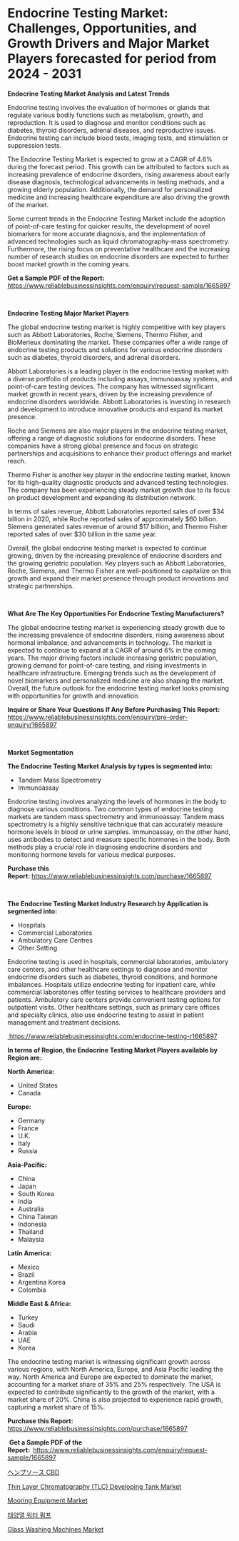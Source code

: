 <p><h1>Endocrine Testing Market: Challenges, Opportunities, and Growth Drivers and Major Market Players forecasted for period from 2024 - 2031</h1></p><p><strong>Endocrine Testing Market Analysis and Latest Trends</strong></p>
<p><p>Endocrine testing involves the evaluation of hormones or glands that regulate various bodily functions such as metabolism, growth, and reproduction. It is used to diagnose and monitor conditions such as diabetes, thyroid disorders, adrenal diseases, and reproductive issues. Endocrine testing can include blood tests, imaging tests, and stimulation or suppression tests.</p><p>The Endocrine Testing Market is expected to grow at a CAGR of 4.6% during the forecast period. This growth can be attributed to factors such as increasing prevalence of endocrine disorders, rising awareness about early disease diagnosis, technological advancements in testing methods, and a growing elderly population. Additionally, the demand for personalized medicine and increasing healthcare expenditure are also driving the growth of the market.</p><p>Some current trends in the Endocrine Testing Market include the adoption of point-of-care testing for quicker results, the development of novel biomarkers for more accurate diagnosis, and the implementation of advanced technologies such as liquid chromatography-mass spectrometry. Furthermore, the rising focus on preventative healthcare and the increasing number of research studies on endocrine disorders are expected to further boost market growth in the coming years.</p></p>
<p><strong>Get a Sample PDF of the Report:&nbsp;</strong> <a href="https://www.reliablebusinessinsights.com/enquiry/request-sample/1665897">https://www.reliablebusinessinsights.com/enquiry/request-sample/1665897</a></p>
<p>&nbsp;</p>
<p><strong>Endocrine Testing Major Market Players</strong></p>
<p><p>The global endocrine testing market is highly competitive with key players such as Abbott Laboratories, Roche, Siemens, Thermo Fisher, and BioMerieux dominating the market. These companies offer a wide range of endocrine testing products and solutions for various endocrine disorders such as diabetes, thyroid disorders, and adrenal disorders.</p><p>Abbott Laboratories is a leading player in the endocrine testing market with a diverse portfolio of products including assays, immunoassay systems, and point-of-care testing devices. The company has witnessed significant market growth in recent years, driven by the increasing prevalence of endocrine disorders worldwide. Abbott Laboratories is investing in research and development to introduce innovative products and expand its market presence.</p><p>Roche and Siemens are also major players in the endocrine testing market, offering a range of diagnostic solutions for endocrine disorders. These companies have a strong global presence and focus on strategic partnerships and acquisitions to enhance their product offerings and market reach.</p><p>Thermo Fisher is another key player in the endocrine testing market, known for its high-quality diagnostic products and advanced testing technologies. The company has been experiencing steady market growth due to its focus on product development and expanding its distribution network.</p><p>In terms of sales revenue, Abbott Laboratories reported sales of over $34 billion in 2020, while Roche reported sales of approximately $60 billion. Siemens generated sales revenue of around $17 billion, and Thermo Fisher reported sales of over $30 billion in the same year.</p><p>Overall, the global endocrine testing market is expected to continue growing, driven by the increasing prevalence of endocrine disorders and the growing geriatric population. Key players such as Abbott Laboratories, Roche, Siemens, and Thermo Fisher are well-positioned to capitalize on this growth and expand their market presence through product innovations and strategic partnerships.</p></p>
<p>&nbsp;</p>
<p><strong>What Are The Key Opportunities For Endocrine Testing Manufacturers?</strong></p>
<p><p>The global endocrine testing market is experiencing steady growth due to the increasing prevalence of endocrine disorders, rising awareness about hormonal imbalance, and advancements in technology. The market is expected to continue to expand at a CAGR of around 6% in the coming years. The major driving factors include increasing geriatric population, growing demand for point-of-care testing, and rising investments in healthcare infrastructure. Emerging trends such as the development of novel biomarkers and personalized medicine are also shaping the market. Overall, the future outlook for the endocrine testing market looks promising with opportunities for growth and innovation.</p></p>
<p><strong>Inquire or Share Your Questions If Any Before Purchasing This Report:</strong> <a href="https://www.reliablebusinessinsights.com/enquiry/pre-order-enquiry/1665897">https://www.reliablebusinessinsights.com/enquiry/pre-order-enquiry/1665897</a></p>
<p>&nbsp;</p>
<p><strong>Market Segmentation</strong></p>
<p><strong>The Endocrine Testing Market Analysis by types is segmented into:</strong></p>
<p><ul><li>Tandem Mass Spectrometry</li><li>Immunoassay</li></ul></p>
<p><p>Endocrine testing involves analyzing the levels of hormones in the body to diagnose various conditions. Two common types of endocrine testing markets are tandem mass spectrometry and immunoassay. Tandem mass spectrometry is a highly sensitive technique that can accurately measure hormone levels in blood or urine samples. Immunoassay, on the other hand, uses antibodies to detect and measure specific hormones in the body. Both methods play a crucial role in diagnosing endocrine disorders and monitoring hormone levels for various medical purposes.</p></p>
<p><strong>Purchase this Report:&nbsp;</strong><a href="https://www.reliablebusinessinsights.com/purchase/1665897">https://www.reliablebusinessinsights.com/purchase/1665897</a></p>
<p>&nbsp;</p>
<p><strong>The Endocrine Testing Market Industry Research by Application is segmented into:</strong></p>
<p><ul><li>Hospitals</li><li>Commercial Laboratories</li><li>Ambulatory Care Centres</li><li>Other Setting</li></ul></p>
<p><p>Endocrine testing is used in hospitals, commercial laboratories, ambulatory care centers, and other healthcare settings to diagnose and monitor endocrine disorders such as diabetes, thyroid conditions, and hormone imbalances. Hospitals utilize endocrine testing for inpatient care, while commercial laboratories offer testing services to healthcare providers and patients. Ambulatory care centers provide convenient testing options for outpatient visits. Other healthcare settings, such as primary care offices and specialty clinics, also use endocrine testing to assist in patient management and treatment decisions.</p></p>
<p><a href="https://www.reliablebusinessinsights.com/endocrine-testing-r1665897">&nbsp;https://www.reliablebusinessinsights.com/endocrine-testing-r1665897</a></p>
<p><strong>In terms of Region, the Endocrine Testing Market Players available by Region are:</strong></p>
<p>
    <p> <strong> North America: </strong>
        <ul>
            <li>United States</li>
            <li>Canada</li>
        </ul>
        </p> 
    <p> <strong> Europe: </strong>
        <ul>
            <li>Germany</li>
            <li>France</li>
            <li>U.K.</li>
            <li>Italy</li>
            <li>Russia</li>
        </ul>
        </p> 
    <p> <strong> Asia-Pacific: </strong>
        <ul>
            <li>China</li>
            <li>Japan</li>
            <li>South Korea</li>
            <li>India</li>
            <li>Australia</li>
            <li>China Taiwan</li>
            <li>Indonesia</li>
            <li>Thailand</li>
            <li>Malaysia</li>
        </ul>
        </p> 
    <p> <strong> Latin America: </strong>
        <ul>
            <li>Mexico</li>
            <li>Brazil</li>
            <li>Argentina Korea</li>
            <li>Colombia</li>
        </ul>
        </p> 
    <p> <strong> Middle East & Africa: </strong>
        <ul>
            <li>Turkey</li>
            <li>Saudi</li>
            <li>Arabia</li>
            <li>UAE</li>
            <li>Korea</li>
        </ul>
    </p>
    </p>
<p><p>The endocrine testing market is witnessing significant growth across various regions, with North America, Europe, and Asia Pacific leading the way. North America and Europe are expected to dominate the market, accounting for a market share of 35% and 25% respectively. The USA is expected to contribute significantly to the growth of the market, with a market share of 20%. China is also projected to experience rapid growth, capturing a market share of 15%.</p></p>
<p><strong>Purchase this Report: </strong><a href="https://www.reliablebusinessinsights.com/purchase/1665897">https://www.reliablebusinessinsights.com/purchase/1665897</a></p>
<p>&nbsp;<strong>Get a Sample PDF of the Report:&nbsp;&nbsp;</strong><a href="https://www.reliablebusinessinsights.com/enquiry/request-sample/1665897">https://www.reliablebusinessinsights.com/enquiry/request-sample/1665897</a></p>
<p><strong></strong></p>
<p><p><a href="https://github.com/xemfu2379520/Market-Research-Report-List-2/blob/main/9160152165894.md">ヘンプソース CBD</a></p><p><a href="https://www.linkedin.com/pulse/thin-layer-chromatography-tlc-developing-tank-market-i2gqc?trackingId=EP0RAnVm6eT10u4UiBP3PA%3D%3D">Thin Layer Chromatography (TLC) Developing Tank Market</a></p><p><a href="https://github.com/bobicer/Market-Research-Report-List-4/blob/main/mooring-equipment-market.md">Mooring Equipment Market</a></p><p><a href="https://github.com/joyliyu/Market-Research-Report-List-1/blob/main/2188968179055.md">태양열 워터 펌프</a></p><p><a href="https://github.com/timeliteaut/Market-Research-Report-List-3/blob/main/glass-washing-machines-market.md">Glass Washing Machines Market</a></p></p>